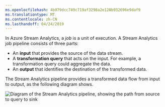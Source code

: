 ```yaml
---
ms.openlocfilehash: 4b979dcc749c719af3298a2e128b932696e9daf9
ms.translationtype: MT
ms.contentlocale: zh-CN
ms.lasthandoff: 04/24/2019
---
```

In Azure Stream Analytics, a _job_ is a unit of execution. A Stream Analytics job pipeline consists of three parts:

* An **input** that provides the source of the data stream.
* A **transformation query** that acts on the input. For example, a transformation query could aggregate the data.
* An **output** that identifies the destination of the transformed data.

The Stream Analytics pipeline provides a transformed data flow from input to output, as the following diagram shows.

![Diagram of the Stream Analytics pipeline, showing the path from source to query to sink](../media/2-stream-analytics-pipeline.png)